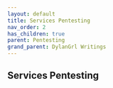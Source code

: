 ```yaml
---
layout: default
title: Services Pentesting
nav_order: 2
has_children: true
parent: Pentesting
grand_parent: DylanGrl Writings
---
```


## Services Pentesting 






